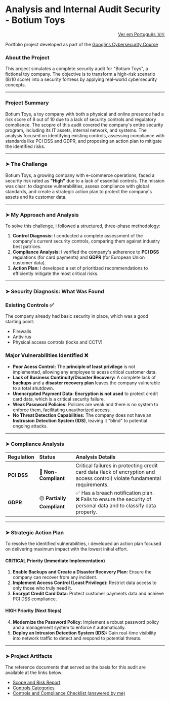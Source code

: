 # Analysis and Internal Audit Security - Botium Toys
<p align="right">
  <a href="./README-PT.md">Ver em Português 🇧🇷</a>
</p>

Portfolio project developed as part of the <a href="https://www.coursera.org/google-certificates/cybersecurity-certificate">Google's Cybersecurity Course</a>

### About the Project
This project simulates a complete security audit for "Botium Toys", a fictional toy company. The objective is to transform a high-risk scenario (8/10 score) into a security fortress by applying real-world cybersecurity concepts.

---

### Project Summary
Botium Toys, a toy company with both a physical and online presence had a risk score of 8 out of 10 due to a lack of security controls and regulatory compliance. The scopre of this audit covered the company's entire security program, including its IT assets, internal network, and systems. The analysis focused on identifying existing controls, assessing compliance with standards like PCI DSS and GDPR, and proposing an action plan to mitigate the identified risks.

---

### ➤ The Challenge
Botium Toys, a growing company with e-commerce operations, faced a security risk rated as **"High"** due to a lack of essential controls. The mission was clear: to diagnose vulnerabilities, assess compliance with global standards, and create a strategic action plan to protect the company's assets and its customer data.

---

### ➤ My Approach and Analysis
To solve this challenge, i followed a structured, three-phase methodology:
1. **Control Diagnosis:** I conducted a complete assessment of the company's current security controls, comparing them against industry best patrices.
2. **Compliance Analysis:** I verified the company's adherence to **PCI DSS** regulations (for card payments) and **GDPR** (for European Union customer data).
3. **Action Plan:** I developed a set of prioritized recommendations to efficiently mitigate the most critical risks.

---

### ➤ Security Diagnosis: What Was Found

### Existing Controls ✅
The company already had basic security in place, which was a good starting point:
* Firewalls
* Antivirus
* Physical access controls (locks and CCTV)

### Major Vulnerabilities Identified ❌
* **Poor Acess Control:** The **principle of least privilege** is not implemented, allowing any employee to acess critical customer data.
*  **Lack of Business Continuity/Disaster Recovery:** A complete lack of **backups** and a **disaster recovery plan** leaves the company vulnerable to a total shutdown.
*  **Unencrypted Payment Data:** **Encryption is not used** to protect credit card data, which is a critical security failure.
*  **Weak Password Policies:** Policies are weak and there is no system to enforce them, facilitating unauthorized access.
*  **No Threat Detection Capabilities:** The company does not have an **Instrusion Detection System (IDS)**, leaving it "blind" to potential ongoing attacks.

---

### ➤ Compliance Analysis

| Regulation | Status | Analysis Details |
| :--- | :--- | :--- |
| **PCI DSS** | 🔴 **Non-Compliant** | Critical failures in protecting credit card data (lack of encryption and access control) violate fundamental requirements. |
| **GDPR** | 🟡 **Partially Compliant** | ✅ Has a breach notification plan. <br> ❌ Fails to ensure the security of personal data and to classify data properly. |

---

### ➤ Strategic Action Plan

To resolve the identified vulnerabilities, i developed an action plan focused on delivering maximum impact with the lowest initial effort.

#### **CRITICAL Priority (Immediate Implementation)**
1.  **Enable Backups and Create a Disaster Recovery Plan:** Ensure the company can recover from any incident.
2.  **Implement Access Control (Least Privilege):** Restrict data access to only those who truly need it.
3.  **Encrypt Credit Card Data:** Protect customer payments data and achieve PCI DSS compliance.

#### **HIGH Priority (Next Steps)**
4.  **Modernize the Password Policy:** Implement a robust password policy and a management system to enforce it automatically.
5.  **Deploy an Intrusion Detection System (IDS):** Gain real-time visibility into network traffic to detect and respond to potential threats.

--- 

### ➤ Project Artifacts
The reference documents that served as the basis for this audit are available at the links below:
* [Scope and Risk Report](https://github.com/cleyandson/botium-toys-security-audit/blob/main/Documents/Botium%20Toys_%20Scope%2C%20goals%2C%20and%20risk%20assessment%20report.pdf)
* [Controls Categories](https://github.com/cleyandson/botium-toys-security-audit/blob/main/Documents/Control%20categories.pdf)
* [Controls and Compliance Checklist (answered by me)](https://github.com/cleyandson/botium-toys-security-audit/blob/main/Documents/Controls%20and%20compliance%20checklist%20-%20answered.pdf)








